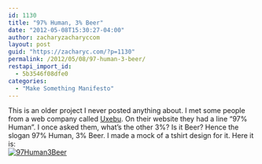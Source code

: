 ```yaml
---
id: 1130
title: "97% Human, 3% Beer"
date: "2012-05-08T15:30:27-04:00"
author: zacharyzacharyccom
layout: post
guid: "https://zacharyc.com/?p=1130"
permalink: /2012/05/08/97-human-3-beer/
restapi_import_id:
  - 5b3546f08dfe0
categories:
  - "Make Something Manifesto"
---
```


This is an older project I never posted anything about. I met some people from a web company called [Uxebu](http://uxebu.com/blog/). On their website they had a line “97% Human”. I once asked them, what’s the other 3%? Is it Beer? Hence the slogan 97% Human, 3% Beer. I made a mock of a tshirt design for it. Here it is:  
[![](/assets/img/2012/05/97Human3Beer.png?w=600&ssl=1 "97Human3Beer")](/assets/img/2012/05/97human3beer.png?ssl=1)
